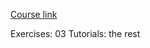 [Course link](https://www.udemy.com/course/react-the-complete-guide-incl-redux)

Exercises: 03
Tutorials: the rest
